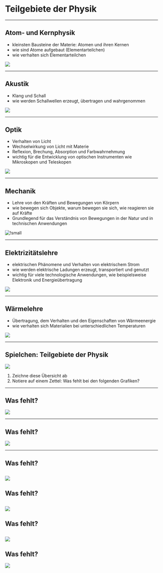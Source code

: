 # Teilgebiete der Physik

---

## Atom- und Kernphysik

- kleinsten Bausteine der Materie: Atomen und ihren Kernen
- wie sind Atome aufgebaut (Elementarteilchen)
- wie verhalten sich Elementarteilchen 

![](https://upload.wikimedia.org/wikipedia/commons/thumb/9/93/Bohr_atom_model.svg/1024px-Bohr_atom_model.svg.png)

---

## Akustik

- Klang und Schall
- wie werden Schallwellen erzeugt, übertragen und wahrgenommen 

![](https://upload.wikimedia.org/wikipedia/commons/9/9d/3D_Pressure_%28Longitudinal%29_Wave.gif)

---

## Optik

- Verhalten von Licht 
- Wechselwirkung von Licht mit Materie
- Reflexion, Brechung, Absorption und Farbwahrnehmung
- wichtig für die Entwicklung von optischen Instrumenten wie Mikroskopen und Teleskopen

![](https://upload.wikimedia.org/wikipedia/commons/thumb/6/65/Sehwinkel_-_Optik_%28Physik%29.png/640px-Sehwinkel_-_Optik_%28Physik%29.png)

---

## Mechanik

- Lehre von den Kräften und Bewegungen von Körpern
- wie bewegen sich Objekte, warum bewegen sie sich, wie reagieren sie auf Kräfte
- Grundlegend für das Verständnis von Bewegungen in der Natur und in technischen Anwendungen

![!small](https://upload.wikimedia.org/wikipedia/commons/thumb/e/e5/Billiard_techniques-Cue_ball_Point_of_hits-side.svg/640px-Billiard_techniques-Cue_ball_Point_of_hits-side.svg.png)

---

## Elektrizitätslehre

- elektrischen Phänomene und Verhalten von elektrischem Strom
- wie werden elektrische Ladungen erzeugt, transportiert und genutzt 
- wichtig für viele technologische Anwendungen, wie beispielsweise Elektronik und Energieübertragung

![](https://upload.wikimedia.org/wikipedia/commons/thumb/c/c2/Port_and_lighthouse_overnight_storm_with_lightning_in_Port-la-Nouvelle.jpg/640px-Port_and_lighthouse_overnight_storm_with_lightning_in_Port-la-Nouvelle.jpg)

---

## Wärmelehre

- Übertragung, dem Verhalten und den Eigenschaften von Wärmeenergie
- wie verhalten sich Materialien bei unterschiedlichen Temperaturen

![](https://upload.wikimedia.org/wikipedia/commons/thumb/8/8e/Termografia_kot.jpg/640px-Termografia_kot.jpg)

---

## Spielchen: Teilgebiete der Physik

![](./tg0.png)

1. Zeichne diese Übersicht ab
2. Notiere auf einem Zettel: Was fehlt bei den folgenden Grafiken?

---

## Was fehlt?

![](./tg1.png)

---

## Was fehlt?

![](tg2.png)

---

## Was fehlt?

![](tg3.png)
---

## Was fehlt?

![](tg4.png)
---

## Was fehlt?

![](tg5.png)
---

## Was fehlt?

![](tg6.png)


